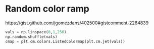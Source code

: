 # Random color ramp
https://gist.github.com/jgomezdans/402500#gistcomment-2264839
```Python
vals = np.linspace(0,1,256)
np.random.shuffle(vals)
cmap = plt.cm.colors.ListedColormap(plt.cm.jet(vals))
```

